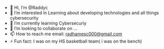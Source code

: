 - 👋 Hi, I’m @Raddyc
- 👀 I’m interested in Learning about developing technologies and all things cybersecurity 
- 🌱 I’m currently learning Cybersecuriy 
- 💞️ I’m looking to collaborate on ...
- 📫 How to reach me email: radhamesc000@gmail.com
- ⚡ Fun fact: I was on my HS basketball team( i was on the bench)

<!---
Raddyc/Raddyc is a ✨ special ✨ repository because its `README.md` (this file) appears on your GitHub profile.
You can click the Preview link to take a look at your changes.
--->

